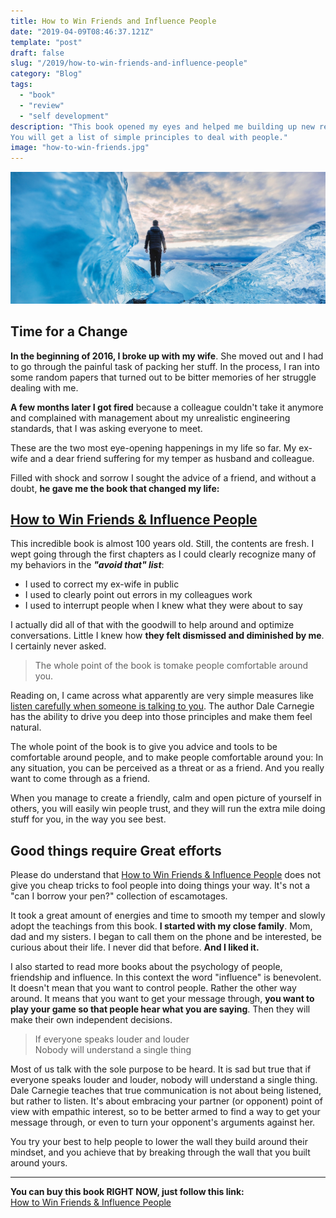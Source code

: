 ```yaml
---
title: How to Win Friends and Influence People
date: "2019-04-09T08:46:37.121Z"
template: "post"
draft: false
slug: "/2019/how-to-win-friends-and-influence-people"
category: "Blog"
tags:
  - "book"
  - "review"
  - "self development"
description: "This book opened my eyes and helped me building up new relationships after my first marriage ended.
You will get a list of simple principles to deal with people."
image: "how-to-win-friends.jpg"
---
```


![iceberg](./media/iceberg-small.jpg)

## Time for a Change

**In the beginning of 2016, I broke up with my wife**. She moved out and I had to go through the painful task
of packing her stuff. In the process, I ran into some random papers that turned out to be bitter
memories of her struggle dealing with me.

**A few months later I got fired** because a colleague couldn't take it anymore and complained with management
about my unrealistic engineering standards, that I was asking everyone to meet.

These are the two most eye-opening happenings in my life so far.
My ex-wife and a dear friend suffering for my temper as husband and colleague.

Filled with shock and sorrow I sought the advice of a friend,
and without a doubt, **he gave me the book that changed my life:**

## [How to Win Friends & Influence People](https://amzn.to/2UEGzRR)

This incredible book is almost 100 years old. Still, the contents are fresh. I wept going through the first
chapters as I could clearly recognize many of my behaviors in the **_"avoid that" list_**:

- I used to correct my ex-wife in public
- I used to clearly point out errors in my colleagues work
- I used to interrupt people when I knew what they were about to say

I actually did all of that with the goodwill to help around and optimize conversations.
Little I knew how **they felt dismissed and diminished by me**. I certainly never asked.

> The whole point of the book is tomake people comfortable around you.

Reading on, I came across what apparently are very simple measures like [listen carefully when someone
is talking to you](https://marcopeg.com/2019/never-interrupt-your-enemy). The author Dale Carnegie has
the ability to drive you deep into those principles and make them feel natural.

The whole point of the book is to give you advice and tools to be comfortable around people, and
to make people comfortable around you: In any situation, you can be perceived as a threat or as a friend.
And you really want to come through as a friend.

When you manage to create a friendly, calm and open picture of yourself in others, you will easily win people trust,
and they will run the extra mile doing stuff for you, in the way you see best.

## Good things require Great efforts

Please do understand that [How to Win Friends & Influence People](https://amzn.to/2UEGzRR) does not
give you cheap tricks to fool people into doing things your way. It's not a "can I borrow your pen?"
collection of escamotages.

It took a great amount of energies and time to smooth my temper and slowly adopt the teachings
from this book. **I started with my close family**. Mom, dad and my sisters. I began to call them on the
phone and be interested, be curious about their life. I never did that before. **And I liked it.**

I also started to read more books about the psychology of people, friendship and influence. In this
context the word "influence" is benevolent. It doesn't mean that you want to control people.
Rather the other way around. It means that you want to get your message through,
**you want to play your game so that people hear what you are saying**.
Then they will make their own independent decisions.

> If everyone speaks louder and louder<br />
> Nobody will understand a single thing

Most of us talk with the sole purpose to be heard. It is sad but true that if everyone speaks
louder and louder, nobody will understand a single thing. Dale Carnegie teaches that true
communication is not about being listened, but rather to listen. It's about embracing your
partner (or opponent) point of view with empathic interest, so to be better armed to find a way
to get your message through, or even to turn your opponent's arguments against her.

You try your best to help people to lower the wall they build around their mindset, and you achieve that
by breaking through the wall that you built around yours.

---

**You can buy this book RIGHT NOW, just follow this link:**<br />
[How to Win Friends & Influence People](https://amzn.to/2UEGzRR)